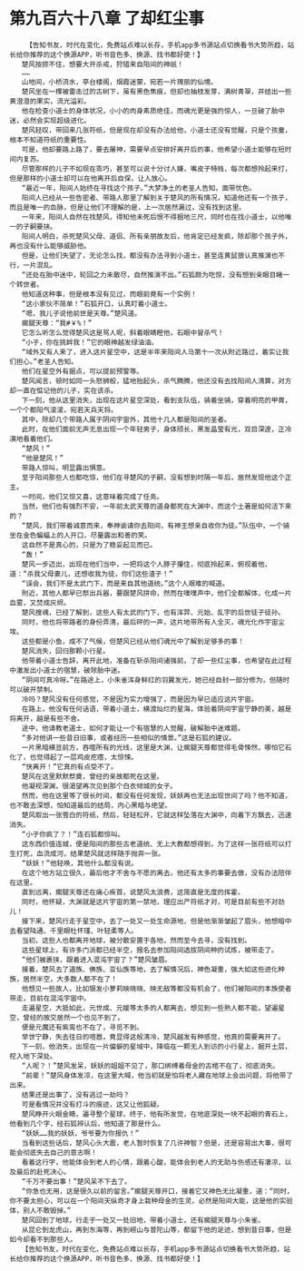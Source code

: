 # 第九百六十八章 了却红尘事
        【告知书友，时代在变化，免费站点难以长存，手机app多书源站点切换看书大势所趋，站长给你推荐的这个换源APP，听书音色多、换源、找书都好使！】
       楚风按捺不住，想要大开杀戒，狩猎来自阳间的神祇！
       ……
       山地间，小桥流水，亭台楼阁，烟霞迷蒙，宛若一片瑰丽的仙境。
       楚风坐在一棵被雷击过的古树下，虽有黑色焦痕，但却也抽枝发芽，满树青翠，并结出一些黄澄澄的果实，流光溢彩。
       他在检查小道士的身体状况，小小的肉身素质绝佳，而魂光更是强的惊人，一旦破了胎中迷，必然会实现超级进化。
       楚风轻叹，带回来几张符纸，但是现在却没有办法给他，小道士还没有觉醒，只是个孩童，根本不知道符纸的重要性。
       可是，他却要路上路了，要去屠神，需要早点安排好离开后的事，他希望小道士能够在短时间内复苏。
       尽管那样的儿子不如现在乖巧，甚至可以说十分讨人嫌，嘴皮子特贱，每次都想拎起来打，但是那样的小道士却可以在他离开后自保，让人放心。
       “最近一年，阳间人始终在寻找这个孩子。”大梦净土的老圣人告知，面带忧色。
       阳间人已经从一些告密者、带路人那里了解到关于楚风的所有情况，知道他还有一个孩子，而且是唯一的血脉，但是让他们不理解的是，上一次居然漏过，没有找到这里。
       一年来，阳间人自然在找楚风，得知他未死后恨不得掘地三尺，同时也在找小道士，以他唯一的子嗣要挟。
       阳间人明白，杀死楚风父母、道侣、所有亲朋故友后，他肯定已经发疯，除却那个孩子外，再也没有什么能够威胁他。
       但是，让他们失望了，无论怎么找，都没有办法寻到小道士，甚至连黄鼠狼认真推演也不行，一片混乱。
       “还处在胎中迷中，轮回之力未散尽，自然推演不出。”石狐颇为吃惊，没有想到亲眼目睹一个转世者。
       他知道这种事，但是根本没有见过，而眼前竟有一个实例！
       “这小家伙不简单！”石狐开口，认真盯着小道士。
       “嗯，我儿子说他前世是天尊。”楚风道。
       瘸腿天尊：“我#￥%！”
       它怎么听怎么觉得楚风这是骂人呢，斜着眼睛瞪他，石眼中冒杀气！
       “小子，你在挑衅我！”它的眼神越发绿油油。
       “域外又有人来了，进入这片星空中，这是半年来阳间人马第十一次从附近路过，着实让我们担心。”老圣人告知。
       他们在星空外有据点，可以提前预警等。
       楚风闻言，顿时如同一头怒狮般，猛地抬起头，杀气腾腾，他还没有去找阳间人清算，对方却一直在惦记他的儿子，实在该杀。
       下一刻，他从这里消失，出现在这片星空深处，看到支队伍，骑着坐骑，穿着明亮的甲胄，一个个都阳气滚滚，宛若天兵天将。
       其中，除却几个带路人属于阴间宇宙外，其他十几人都是阳间的圣者。
       此时，在他们面前无声无息出现一个年轻男子，身体颀长，黑发晶莹有光，双目深邃，正冷漠地看着他们。
       “楚风！”
       “他是楚风！”
       带路人惊叫，明显露出惧意。
       至于阳间那些人也都吃惊，他们在寻楚风的子嗣，没有想到时隔一年后，居然发现他这个正主。
       一时间，他们又惊又喜，这意味着完成了任务。
       当然，他们也有强烈不安，一年前太武天尊的道身都死在大渊中，而这个土著是如何活下来的？
       “楚风，我们带着诚意而来，奉神谕请你去阳间，有神王想亲自收你为徒。”队伍中，一个骑坐在金色蝙蝠上的人开口，尽量露出和善的笑。
       这自然不是真心的，只是为了稳妥起见而已。
       “轰！”
       楚风一步迈出，出现在他们当中，一把将这个人脖子攥住，彻底拎起来，俯视着他，道：“杀我父母妻儿，还想收我为徒，你们这些渣子！”
       “误会，我们不是太武门下，而是来自其他道统。”这个人艰难的喊道。
       附近，其他人都早已祭出兵器，要跟楚风拼命，然而在噗噗声中，他们全都解体，化成一片血雾，又焚成灰烬。
       楚风搜魂，已经了解到，这些人有太武的门下，也有浑羿、元始、乱宇的后世徒子徒孙。
       同时，他也将带路者的身份弄清，最后砰的一声，这片地带所有人全灭，魂光化作宇宙尘埃。
       这些都是小鱼，成不了气候，但楚风已经从他们魂光中了解到足够多的事！
       楚风消失，回归那颗小行星。
       他带着小道士告辞，离开此地，准备在斩杀阳间诸强前，了却一些红尘事，也希望在此过程中激发出小道士的宿慧，破除胎中迷。
       “阴间可真冷呀。”在路途上，小朱雀浑身鲜红的羽翼发光，她已经自封一部分修为，但随时可以破开禁制。
       冷吗？楚风没有任何感觉，不是因为实力增强了，而是因为早已适应这片宇宙。
       在路上，他没有任何话语，带着小道士，横渡灿烂的星海，体验着阴间宇宙宁静的美，越是将离开，越是有些不舍。
       途中，他请教老道士，如何才能让一个有宿慧的人觉醒，破解胎中迷难题。
       “多对他讲一些昔日旧事，或者经历一些相似的情景。”这是石狐的建议。
       一片黑暗横亘前方，吞噬所有的光线，这里是大渊，让瘸腿天尊都觉得毛骨悚然，哪怕它石化了，也觉得起了一层鸡皮疙瘩，太惊悚。
       “快离开！”它真的有点受不了。
       楚风在这里默默祭奠，曾经的亲故都死在这里。
       他凝视深渊，很渴望再次见到那个白衣倾城的女子。
       然而，他在这里等了很长时间，都没有任何发现，妖妖再也无法出现世间了吗？他不知道，也不敢去深想，怕知道最后的结局，内心黑暗与绝望。
       楚风取出一张雪白的符纸，然后，轻轻松开，它就这样坠落在大渊中，向着下方飘去，迅速消失。
       “小子你疯了？！”连石狐都惊叫。
       这东西价值连城，便是阳间的那些古老道统、无上大教都想得到，为了这样一张符纸可以打生打死，血流成河，结果楚风就这样随手抛弃一张。
       “妖妖！”他轻唤，其他什么都没有说。
       在这个地方站立很久，最后他才不舍与不愿的离去，他还有太多的事要去做，没有办法陪伴在这里。
       直到远离，瘸腿天尊还在痛心疾首，说楚风太浪费，这简直是无度的挥霍。
       同时，他怀疑，大渊就是这片宇宙的第一禁地，理应出产符纸才对，可是目前有些不对劲儿！
       接下来，楚风行走于星空中，去了一处又一处生命源地，但是他渐渐皱起了眉头，他想暗中去看望陆通、千里眼杜怀瑾、叶轻柔等人。
       当初，这些人也都离开地球，被分散安置于各地，然而至今去寻，没有找到。
       这些星球上，有许多门派都已经半空，报名去参加阳间选拔阴间种的试炼，被带走了。
       “他们被裹挟，跟着进入混沌宇宙了？”楚风皱眉。
       接着，楚风去了道族、佛族、亚仙族等地，去了解情况后，神色凝重，强大如这些进化种族，居然半空，大多数人都不在了！
       他想见一些故人，比如银发小萝莉映晓晓、映无敌等都没有机会了，他们被阳间的本族使者带走，目前在混沌宇宙中。
       走遍星空，大抵如此，元世成、元媛等太多的人都离去，想见到一些熟人都不能，望遍星空，曾经的故交居然一个也见不到了。
       便是元魔还有紫鸾也不在了，寻觅不到。
       举世宁静，失去往日的喧嚣，竟显得这般清冷，楚风越发有种感觉，他真的需要离开了。
       下一刻，他消失，出现在一片偏僻的星域中，降临在一颗无人到访的小行星上，掘开土层，挖入地下深处。
       “人呢？！”楚风发呆，妖妖的姐姐不见了，那口绑缚着母金的古棺不在了，彻底消失。
       “前辈！”楚风身体发凉，在这里大喊，他当初就是怕将老人藏在地球上会出问题，将他带了出来。
       结果还是出事了，没有逃过一劫吗？
       可是看情况并没有打斗的痕迹，这又让他狐疑。
       楚风睁开火眼金睛，遍寻整个星球，终于，他有所发觉，在地底深处一块不起眼的青石上，他看到几个字，经石狐辨认后，他知道了那是什么。
       “妖妖……我的妖妖，爷爷要为你报仇！”
       当看到这些话后，楚风心头大震，老人暂时恢复了几许神智？但是，还是容易出大事，很可能会彻底失去自己的意志啊！
       看着这行字，他能体会到老人的心情，跟着心酸，能体会到老人的无助与伤感还有凄凉，以及最后的赴死决心。
       “千万不要出事！”楚风呆不下去了。
       “你急也无用，这是很久以前的留言。”瘸腿天尊开口，接着它又神色无比凝重，道：“同时，你不要太担心，可以在一个阳间天纵奇才身上栽种母金的生灵，必然是阳间大能，这是他的实验体，别人不敢毁掉。”
       楚风回到了地球，行走于一处又一处旧地，带着小道士，还有瘸腿天尊与小朱雀。
       从昆仑到龙虎山，再到东海等，再到崂山与普陀山等，都留下他的足迹，想到昔日事，但是如今却看不到那些人。
       【告知书友，时代在变化，免费站点难以长存，手机app多书源站点切换看书大势所趋，站长给你推荐的这个换源APP，听书音色多、换源、找书都好使！】